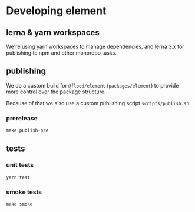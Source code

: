 # Developing element

## lerna & yarn workspaces

We're using [yarn workspaces](https://yarnpkg.com/en/docs/workspaces) to manage dependencies, and [lerna 3.x](https://github.com/lerna/lerna) for publishing to npm and other monorepo tasks.

## publishing

We do a custom build for `@flood/element` (`packages/element`) to provide more control over the package structure.

Because of that we also use a custom publishing script `scripts/publish.sh`

### prerelease

```shell
make publish-pre
```

## tests

### unit tests

```shell
yarn test
```

### smoke tests

```shell
make smoke
```
